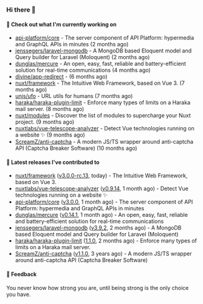 ### Hi there 👋

#### 👷 Check out what I'm currently working on

- [api-platform/core](https://github.com/api-platform/core) - The server component of API Platform: hypermedia and GraphQL APIs in minutes (2 months ago)
- [jenssegers/laravel-mongodb](https://github.com/jenssegers/laravel-mongodb) - A MongoDB based Eloquent model and Query builder for Laravel (Moloquent) (2 months ago)
- [dunglas/mercure](https://github.com/dunglas/mercure) - An open, easy, fast, reliable and battery-efficient solution for real-time communications (4 months ago)
- [divine/app-redirect](https://github.com/divine/app-redirect) -  (6 months ago)
- [nuxt/framework](https://github.com/nuxt/framework) - The Intuitive Web Framework, based on Vue 3. (7 months ago)
- [unjs/ufo](https://github.com/unjs/ufo) - URL utils for humans (7 months ago)
- [haraka/haraka-plugin-limit](https://github.com/haraka/haraka-plugin-limit) - Enforce many types of limits on a Haraka mail server. (8 months ago)
- [nuxt/modules](https://github.com/nuxt/modules) - Discover the list of modules to supercharge your Nuxt project. (9 months ago)
- [nuxtlabs/vue-telescope-analyzer](https://github.com/nuxtlabs/vue-telescope-analyzer) - Detect Vue technologies running on a website ✨ (9 months ago)
- [ScreamZ/anti-captcha](https://github.com/ScreamZ/anti-captcha) - A modern JS/TS wrapper around anti-captcha API (Captcha Breaker Software) (10 months ago)

#### 🔭 Latest releases I've contributed to

- [nuxt/framework](https://github.com/nuxt/framework) ([v3.0.0-rc.13](https://github.com/nuxt/framework/releases/tag/v3.0.0-rc.13), today) - The Intuitive Web Framework, based on Vue 3.
- [nuxtlabs/vue-telescope-analyzer](https://github.com/nuxtlabs/vue-telescope-analyzer) ([v0.9.14](https://github.com/nuxtlabs/vue-telescope-analyzer/releases/tag/v0.9.14), 1 month ago) - Detect Vue technologies running on a website ✨
- [api-platform/core](https://github.com/api-platform/core) ([v3.0.0](https://github.com/api-platform/core/releases/tag/v3.0.0), 1 month ago) - The server component of API Platform: hypermedia and GraphQL APIs in minutes
- [dunglas/mercure](https://github.com/dunglas/mercure) ([v0.14.1](https://github.com/dunglas/mercure/releases/tag/v0.14.1), 1 month ago) - An open, easy, fast, reliable and battery-efficient solution for real-time communications
- [jenssegers/laravel-mongodb](https://github.com/jenssegers/laravel-mongodb) ([v3.9.2](https://github.com/jenssegers/laravel-mongodb/releases/tag/v3.9.2), 2 months ago) - A MongoDB based Eloquent model and Query builder for Laravel (Moloquent)
- [haraka/haraka-plugin-limit](https://github.com/haraka/haraka-plugin-limit) ([1.1.0](https://github.com/haraka/haraka-plugin-limit/releases/tag/1.1.0), 2 months ago) - Enforce many types of limits on a Haraka mail server.
- [ScreamZ/anti-captcha](https://github.com/ScreamZ/anti-captcha) ([v1.1.0](https://github.com/ScreamZ/anti-captcha/releases/tag/v1.1.0), 3 years ago) - A modern JS/TS wrapper around anti-captcha API (Captcha Breaker Software)

#### 💬 Feedback
You never know how strong you are, until being strong is the only choice you have.